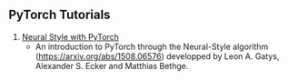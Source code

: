PyTorch Tutorials
-----------------


1. [Neural Style with PyTorch](Neural_Style.ipynb)
   - An introduction to PyTorch through the Neural-Style algorithm (https://arxiv.org/abs/1508.06576) developped by Leon A. Gatys, Alexander S. Ecker and Matthias Bethge.
